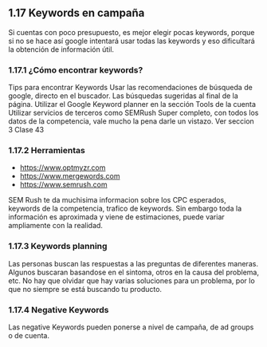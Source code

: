 ## 1.17 Keywords en campaña

Si cuentas con poco presupuesto, es mejor elegir pocas keywords, porque
si no se hace así google intentará usar todas las keywords y eso
dificultará la obtención de información útil.

### 1.17.1 ¿Cómo encontrar keywords?

Tips para encontrar Keywords Usar las recomendaciones de búsqueda de
google, directo en el buscador. Las búsquedas sugeridas al final de la
página. Utilizar el Google Keyword planner en la sección Tools de la
cuenta Utilizar servicios de terceros como SEMRush Super completo, con
todos los datos de la competencia, vale mucho la pena darle un vistazo.
Ver seccion 3 Clase 43

### 1.17.2 Herramientas

-   <https://www.optmyzr.com>
-   <https://www.mergewords.com>
-   <https://www.semrush.com>

SEM Rush te da muchisima informacion sobre los CPC esperados, keywords
de la competencia, trafico de keywords. Sin embargo toda la información
es aproximada y viene de estimaciones, puede variar ampliamente con la
realidad.

### 1.17.3 Keywords planning

Las personas buscan las respuestas a las preguntas de diferentes
maneras. Algunos buscaran basandose en el sintoma, otros en la causa del
problema, etc. No hay que olvidar que hay varias soluciones para un
problema, por lo que no siempre se está buscando tu producto.

### 1.17.4 Negative Keywords

Las negative Keywords pueden ponerse a nivel de campaña, de ad groups o
de cuenta.

